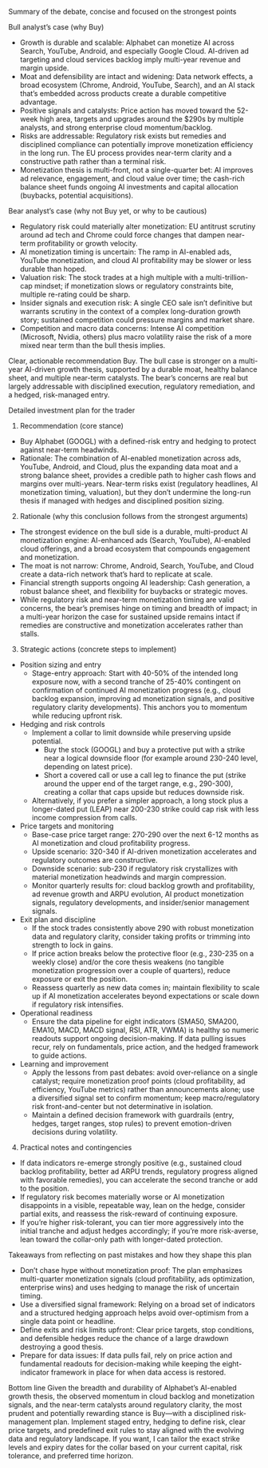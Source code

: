 Summary of the debate, concise and focused on the strongest points

Bull analyst’s case (why Buy)
- Growth is durable and scalable: Alphabet can monetize AI across Search, YouTube, Android, and especially Google Cloud. AI-driven ad targeting and cloud services backlog imply multi-year revenue and margin upside.
- Moat and defensibility are intact and widening: Data network effects, a broad ecosystem (Chrome, Android, YouTube, Search), and an AI stack that’s embedded across products create a durable competitive advantage.
- Positive signals and catalysts: Price action has moved toward the 52-week high area, targets and upgrades around the $290s by multiple analysts, and strong enterprise cloud momentum/backlog.
- Risks are addressable: Regulatory risk exists but remedies and disciplined compliance can potentially improve monetization efficiency in the long run. The EU process provides near-term clarity and a constructive path rather than a terminal risk.
- Monetization thesis is multi-front, not a single-quarter bet: AI improves ad relevance, engagement, and cloud value over time; the cash-rich balance sheet funds ongoing AI investments and capital allocation (buybacks, potential acquisitions).

Bear analyst’s case (why not Buy yet, or why to be cautious)
- Regulatory risk could materially alter monetization: EU antitrust scrutiny around ad tech and Chrome could force changes that dampen near-term profitability or growth velocity.
- AI monetization timing is uncertain: The ramp in AI-enabled ads, YouTube monetization, and cloud AI profitability may be slower or less durable than hoped.
- Valuation risk: The stock trades at a high multiple with a multi-trillion-cap mindset; if monetization slows or regulatory constraints bite, multiple re-rating could be sharp.
- Insider signals and execution risk: A single CEO sale isn’t definitive but warrants scrutiny in the context of a complex long-duration growth story; sustained competition could pressure margins and market share.
- Competition and macro data concerns: Intense AI competition (Microsoft, Nvidia, others) plus macro volatility raise the risk of a more mixed near term than the bull thesis implies.

Clear, actionable recommendation
Buy. The bull case is stronger on a multi-year AI-driven growth thesis, supported by a durable moat, healthy balance sheet, and multiple near-term catalysts. The bear’s concerns are real but largely addressable with disciplined execution, regulatory remediation, and a hedged, risk-managed entry.

Detailed investment plan for the trader

1) Recommendation (core stance)
- Buy Alphabet (GOOGL) with a defined-risk entry and hedging to protect against near-term headwinds.
- Rationale: The combination of AI-enabled monetization across ads, YouTube, Android, and Cloud, plus the expanding data moat and a strong balance sheet, provides a credible path to higher cash flows and margins over multi-years. Near-term risks exist (regulatory headlines, AI monetization timing, valuation), but they don’t undermine the long-run thesis if managed with hedges and disciplined position sizing.

2) Rationale (why this conclusion follows from the strongest arguments)
- The strongest evidence on the bull side is a durable, multi-product AI monetization engine: AI-enhanced ads (Search, YouTube), AI-enabled cloud offerings, and a broad ecosystem that compounds engagement and monetization.
- The moat is not narrow: Chrome, Android, Search, YouTube, and Cloud create a data-rich network that’s hard to replicate at scale.
- Financial strength supports ongoing AI leadership: Cash generation, a robust balance sheet, and flexibility for buybacks or strategic moves.
- While regulatory risk and near-term monetization timing are valid concerns, the bear’s premises hinge on timing and breadth of impact; in a multi-year horizon the case for sustained upside remains intact if remedies are constructive and monetization accelerates rather than stalls.

3) Strategic actions (concrete steps to implement)
- Position sizing and entry
  - Stage-entry approach: Start with 40-50% of the intended long exposure now, with a second tranche of 25-40% contingent on confirmation of continued AI monetization progress (e.g., cloud backlog expansion, improving ad monetization signals, and positive regulatory clarity developments). This anchors you to momentum while reducing upfront risk.
- Hedging and risk controls
  - Implement a collar to limit downside while preserving upside potential.
    - Buy the stock (GOOGL) and buy a protective put with a strike near a logical downside floor (for example around 230-240 level, depending on latest price).
    - Short a covered call or use a call leg to finance the put (strike around the upper end of the target range, e.g., 290-300), creating a collar that caps upside but reduces downside risk.
  - Alternatively, if you prefer a simpler approach, a long stock plus a longer-dated put (LEAP) near 200-230 strike could cap risk with less income compression from calls.
- Price targets and monitoring
  - Base-case price target range: 270-290 over the next 6-12 months as AI monetization and cloud profitability progress.
  - Upside scenario: 320-340 if AI-driven monetization accelerates and regulatory outcomes are constructive.
  - Downside scenario: sub-230 if regulatory risk crystallizes with material monetization headwinds and margin compression.
  - Monitor quarterly results for: cloud backlog growth and profitability, ad revenue growth and ARPU evolution, AI product monetization signals, regulatory developments, and insider/senior management signals.
- Exit plan and discipline
  - If the stock trades consistently above 290 with robust monetization data and regulatory clarity, consider taking profits or trimming into strength to lock in gains.
  - If price action breaks below the protective floor (e.g., 230-235 on a weekly close) and/or the core thesis weakens (no tangible monetization progression over a couple of quarters), reduce exposure or exit the position.
  - Reassess quarterly as new data comes in; maintain flexibility to scale up if AI monetization accelerates beyond expectations or scale down if regulatory risk intensifies.
- Operational readiness
  - Ensure the data pipeline for eight indicators (SMA50, SMA200, EMA10, MACD, MACD signal, RSI, ATR, VWMA) is healthy so numeric readouts support ongoing decision-making. If data pulling issues recur, rely on fundamentals, price action, and the hedged framework to guide actions.
- Learning and improvement
  - Apply the lessons from past debates: avoid over-reliance on a single catalyst; require monetization proof points (cloud profitability, ad efficiency, YouTube metrics) rather than announcements alone; use a diversified signal set to confirm momentum; keep macro/regulatory risk front-and-center but not determinative in isolation.
  - Maintain a defined decision framework with guardrails (entry, hedges, target ranges, stop rules) to prevent emotion-driven decisions during volatility.

4) Practical notes and contingencies
- If data indicators re-emerge strongly positive (e.g., sustained cloud backlog profitability, better ad ARPU trends, regulatory progress aligned with favorable remedies), you can accelerate the second tranche or add to the position.
- If regulatory risk becomes materially worse or AI monetization disappoints in a visible, repeatable way, lean on the hedge, consider partial exits, and reassess the risk-reward of continuing exposure.
- If you’re higher risk-tolerant, you can tier more aggressively into the initial tranche and adjust hedges accordingly; if you’re more risk-averse, lean toward the collar-only path with longer-dated protection.

Takeaways from reflecting on past mistakes and how they shape this plan
- Don’t chase hype without monetization proof: The plan emphasizes multi-quarter monetization signals (cloud profitability, ads optimization, enterprise wins) and uses hedging to manage the risk of uncertain timing.
- Use a diversified signal framework: Relying on a broad set of indicators and a structured hedging approach helps avoid over-optimism from a single data point or headline.
- Define exits and risk limits upfront: Clear price targets, stop conditions, and defensible hedges reduce the chance of a large drawdown destroying a good thesis.
- Prepare for data issues: If data pulls fail, rely on price action and fundamental readouts for decision-making while keeping the eight-indicator framework in place for when data access is restored.

Bottom line
Given the breadth and durability of Alphabet’s AI-enabled growth thesis, the observed momentum in cloud backlog and monetization signals, and the near-term catalysts around regulatory clarity, the most prudent and potentially rewarding stance is Buy—with a disciplined risk-management plan. Implement staged entry, hedging to define risk, clear price targets, and predefined exit rules to stay aligned with the evolving data and regulatory landscape. If you want, I can tailor the exact strike levels and expiry dates for the collar based on your current capital, risk tolerance, and preferred time horizon.